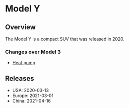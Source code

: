 # Model Y

## Overview

The Model Y is a compact SUV that was released in 2020.

### Changes over Model 3

- [Heat pump](./heat-pump.md)

## Releases

- USA: 2020-03-13
- Europe: 2021-03-01
- China: 2021-04-16
